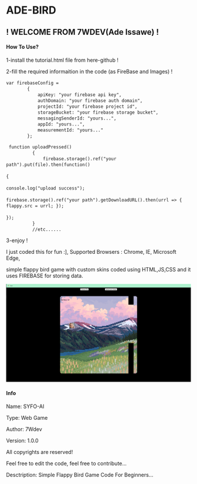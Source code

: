 # ADE-BIRD
## ! WELCOME FROM 7WDEV(Ade Issawe) !

#### How To Use?
1-install the tutorial.html file from here-github !

2-fill the required informaition in the code (as FireBase and Images) !
```
var firebaseConfig =
        {
            apiKey: "your firebase api key",
            authDomain: "your firebase auth domain",
            projectId: "your firebase project id",
            storageBucket: "your firebase storage bucket",
            messagingSenderId: "yours...",
            appId: "yours...",
            measurementId: "yours..."
        };
```
```
 function uploadPressed()
          {
              firebase.storage().ref("your path").put(file).then(function()
                                                                        {
                                                                            console.log("upload success");
                                                                            firebase.storage().ref("your path").getDownloadURL().then(urrl => { flappy.src = urrl; });
                                                                        });
          }
          //etc......
```
3-enjoy !

I just coded this for fun :], Supported Browsers : Chrome, IE, Microsoft Edge,

simple flappy bird game with custom skins coded using HTML,JS,CSS and it uses FIREBASE for storing data.



![](preview.png)


#### Info
Name: SYFO-AI

Type: Web Game

Author: 7Wdev

Version: 1.0.0

All copyrights are reserved!

Feel free to edit the code, feel free to contribute...

Desctription: Simple Flappy Bird Game Code For Beginners...

